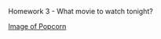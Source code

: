 Homework 3 - What movie to watch tonight?

[Image of Popcorn](https://www.thehits.co.nz/media/6615023/cinema-popcorn.jpg?mode=crop&width=620&height=349&quality=60&scale=both)


